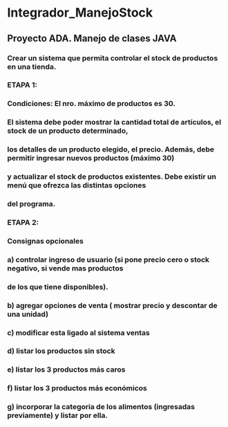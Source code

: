 # Integrador_ManejoStock
## Proyecto ADA. Manejo de clases JAVA
### Crear un sistema que permita controlar el stock de productos en una tienda.
###         ETAPA 1:
###         Condiciones: El nro. máximo de productos es 30.
###         El sistema debe poder mostrar la cantidad total de artículos, el stock de un producto determinado,
###         los detalles de un producto elegido, el precio. Además, debe permitir ingresar nuevos productos (máximo 30)
###         y actualizar el stock de productos existentes. Debe existir un menú que ofrezca las distintas opciones
###         del programa.
###         ETAPA 2:
###         Consignas opcionales
###             a) controlar ingreso de usuario (si pone precio cero o stock negativo, si vende mas productos
###             de los que tiene disponibles).
###             b) agregar opciones de venta ( mostrar precio y descontar de una unidad)
###             c) modificar esta ligado al sistema ventas
###             d) listar los productos sin stock
###             e) listar los 3 productos más caros
###             f) listar los 3 productos más económicos
###             g) incorporar la categoria de los alimentos (ingresadas previamente) y listar por ella.
